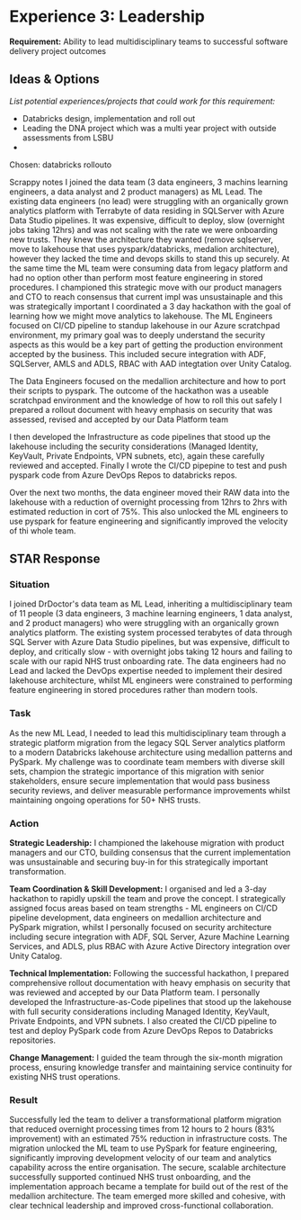 # Experience 3: Leadership

**Requirement:** Ability to lead multidisciplinary teams to successful software delivery project outcomes

## Ideas & Options

*List potential experiences/projects that could work for this requirement:*

- Databricks design, implementation and roll out
- Leading the DNA project which was a multi year project with outside assessments from LSBU
- 

Chosen: databricks rollouto

Scrappy notes
I joined the data team (3 data engineers, 3 machins learning engineers, a data analyst and 2 product managers) as ML Lead.  The existing data engineers (no lead) were struggling with an organically grown analytics platform with Terrabyte of data residing in SQLServer with Azure Data Studio pipelines. It was expensive, difficult to deploy, slow (overnight jobs taking 12hrs) and was not scaling with the rate we were onboarding new trusts.  They knew the architecture they wanted (remove sqlserver, move to lakehouse that uses pyspark/databricks, medalion architecture), however they lacked the time and devops skills to stand this up securely.  At the same time the ML team were consuming data from legacy platform and had no option other than perform most feature engineering in stored procedures.
I championed this strategic move with our product managers and CTO to reach consensus that current impl was unsustainaple and this was strategically important 
I coordinated a 3 day hackathon with the goal of learning how we might move analytics to lakehouse.  The ML Engineers focused on CI/CD pipeline to standup lakehouse in our Azure scratchpad environment, my primary goal was to deeply understand the security aspects as this would be a key part of getting the production environment accepted by the business.  This included secure integration with ADF, SQLServer, AMLS and ADLS, RBAC with AAD integtation over Unity Catalog.  


The Data Engineers focused on the medallion architecture and how to port their scripts to pyspark.  The outcome of the hackathon was a useable scratchpad environment and the knowledge of how to roll this out safely
I prepared a rollout document with heavy emphasis on security that was assessed, revised and accepted by our Data Platform team 

I then developed the Infrastructure as code pipelines that stood up the lakehouse including the security considerations (Managed Identity, KeyVault, Private Endpoints, VPN subnets, etc), again these carefully reviewed and accepted.  Finally I wrote the CI/CD pipepine to test and push pyspark code from Azure DevOps Repos to databricks repos.  


Over the next two months, the data engineer moved their RAW data into the lakehouse with a reduction of overnight processing from 12hrs to 2hrs with estimated reduction in cort of 75%. This also unlocked the ML engineers to use pyspark for feature engineering and significantly improved the velocity of thi whole team.


## STAR Response

### Situation
I joined DrDoctor's data team as ML Lead, inheriting a multidisciplinary team of 11 people (3 data engineers, 3 machine learning engineers, 1 data analyst, and 2 product managers) who were struggling with an organically grown analytics platform. The existing system processed terabytes of data through SQL Server with Azure Data Studio pipelines, but was expensive, difficult to deploy, and critically slow - with overnight jobs taking 12 hours and failing to scale with our rapid NHS trust onboarding rate. The data engineers had no Lead and lacked the DevOps expertise needed to implement their desired lakehouse architecture, whilst ML engineers were constrained to performing feature engineering in stored procedures rather than modern tools.

### Task
As the new ML Lead, I needed to lead this multidisciplinary team through a strategic platform migration from the legacy SQL Server analytics platform to a modern Databricks lakehouse architecture using medallion patterns and PySpark. My challenge was to coordinate team members with diverse skill sets, champion the strategic importance of this migration with senior stakeholders, ensure secure implementation that would pass business security reviews, and deliver measurable performance improvements whilst maintaining ongoing operations for 50+ NHS trusts.

### Action
**Strategic Leadership:** I championed the lakehouse migration with product managers and our CTO, building consensus that the current implementation was unsustainable and securing buy-in for this strategically important transformation.

**Team Coordination & Skill Development:** I organised and led a 3-day hackathon to rapidly upskill the team and prove the concept. I strategically assigned focus areas based on team strengths - ML engineers on CI/CD pipeline development, data engineers on medallion architecture and PySpark migration, whilst I personally focused on security architecture including secure integration with ADF, SQL Server, Azure Machine Learning Services, and ADLS, plus RBAC with Azure Active Directory integration over Unity Catalog.

**Technical Implementation:** Following the successful hackathon, I prepared comprehensive rollout documentation with heavy emphasis on security that was reviewed and accepted by our Data Platform team. I personally developed the Infrastructure-as-Code pipelines that stood up the lakehouse with full security considerations including Managed Identity, KeyVault, Private Endpoints, and VPN subnets. I also created the CI/CD pipeline to test and deploy PySpark code from Azure DevOps Repos to Databricks repositories.

**Change Management:** I guided the team through the six-month migration process, ensuring knowledge transfer and maintaining service continuity for existing NHS trust operations.

### Result
Successfully led the team to deliver a transformational platform migration that reduced overnight processing times from 12 hours to 2 hours (83% improvement) with an estimated 75% reduction in infrastructure costs. The migration unlocked the ML team to use PySpark for feature engineering, significantly improving development velocity of our team and analytics capability across the entire organisation. The secure, scalable architecture successfully supported continued NHS trust onboarding, and the implementation approach became a template for build out of the rest of the medallion architecture. The team emerged more skilled and cohesive, with clear technical leadership and improved cross-functional collaboration.

